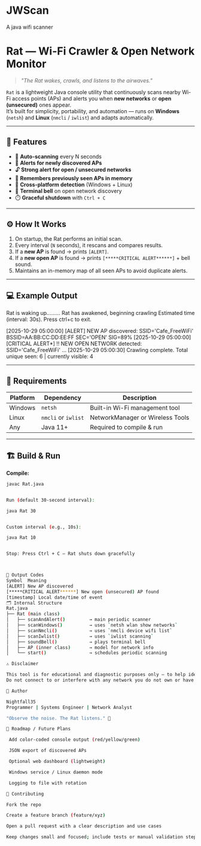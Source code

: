 # JWScan
A java wifi scanner 


# Rat — Wi-Fi Crawler & Open Network Monitor

> *"The Rat wakes, crawls, and listens to the airwaves."*

`Rat` is a lightweight Java console utility that continuously scans nearby Wi-Fi access points (APs) and alerts you when **new networks** or **open (unsecured)** ones appear.  
It’s built for simplicity, portability, and automation — runs on **Windows** (`netsh`) and **Linux** (`nmcli` / `iwlist`) and adapts automatically.

---

## 🚀 Features

- 📡 **Auto-scanning** every N seconds  
- 🚨 **Alerts for newly discovered APs**  
- 🔓 **Strong alert for open / unsecured networks**  
- 💾 **Remembers previously seen APs in memory**  
- 🧠 **Cross-platform detection** (Windows + Linux)  
- 🔔 **Terminal bell** on open network discovery  
- ⏱️ **Graceful shutdown** with `Ctrl + C`

---

## ⚙️ How It Works

1. On startup, the Rat performs an initial scan.  
2. Every interval (`N` seconds), it rescans and compares results.  
3. If a **new AP** is found → prints `[ALERT]`.  
4. If a **new open AP** is found → prints `[*****CRITICAL ALERT******]` + bell sound.  
5. Maintains an in-memory map of all seen APs to avoid duplicate alerts.

---

## 💻 Example Output

Rat is waking up.........
Rat has awakened, beginning crawling
Estimated time (interval: 30s). Press ctrl+c to exit.

[2025-10-29 05:00:00] [ALERT] NEW AP discovered: SSID='Cafe_FreeWiFi' BSSID=AA:BB:CC:DD:EE:FF SEC='OPEN' SIG=89%
[2025-10-29 05:00:00] [CRITICAL ALERT*] !! NEW OPEN NETWORK detected: SSID='Cafe_FreeWiFi' ...
[2025-10-29 05:00:30] Crawling complete. Total unique seen: 6 | currently visible: 4




---

## 🧩 Requirements

| Platform | Dependency | Description |
|-----------|-------------|-------------|
| Windows | `netsh` | Built-in Wi-Fi management tool |
| Linux | `nmcli` or `iwlist` | NetworkManager or Wireless Tools |
| Any | Java 11+ | Required to compile & run |

---

## 🏗️ Build & Run

**Compile:**
```bash
javac Rat.java


Run (default 30-second interval):

java Rat 30


Custom interval (e.g., 10s):

java Rat 10


Stop: Press Ctrl + C — Rat shuts down gracefully



🧠 Output Codes
Symbol	Meaning
[ALERT]	New AP discovered
[*****CRITICAL ALERT******]	New open (unsecured) AP found
[timestamp]	Local date/time of event
🗂️ Internal Structure
Rat.java
├── Rat (main class)
│   ├── scanAndAlert()         → main periodic scanner
│   ├── scanWindows()          → uses `netsh wlan show networks`
│   ├── scanNmcli()            → uses `nmcli device wifi list`
│   ├── scanIwlist()           → uses `iwlist scanning`
│   ├── soundBell()            → plays terminal bell
│   ├── AP (inner class)       → model for network info
│   └── start()                → schedules periodic scanning

⚠️ Disclaimer

This tool is for educational and diagnostic purposes only — to help identify open or misconfigured networks around you.
Do not connect to or interfere with any network you do not own or have explicit permission to test.

👤 Author

Nightfall35
Programmer | Systems Engineer | Network Analyst

"Observe the noise. The Rat listens." 🐀

🧭 Roadmap / Future Plans

 Add color-coded console output (red/yellow/green)

 JSON export of discovered APs

 Optional web dashboard (lightweight)

 Windows service / Linux daemon mode

 Logging to file with rotation

🤝 Contributing

Fork the repo

Create a feature branch (feature/xyz)

Open a pull request with a clear description and use cases

Keep changes small and focused; include tests or manual validation steps


